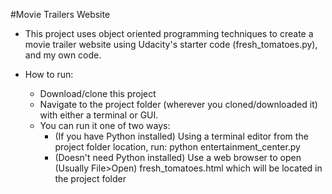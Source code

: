 #Movie Trailers Website

* This project uses object oriented programming techniques to create a movie trailer website using Udacity's starter code (fresh_tomatoes.py), and my own code.

* How to run:
    * Download/clone this project
    * Navigate to the project folder (wherever you cloned/downloaded it) with either a terminal or GUI.
    * You can run it one of two ways:
        * (If you have Python installed) Using a terminal editor from the project folder location, run: python entertainment_center.py
        * (Doesn't need Python installed) Use a web browser to open (Usually File>Open) fresh_tomatoes.html which will be located in the project folder
